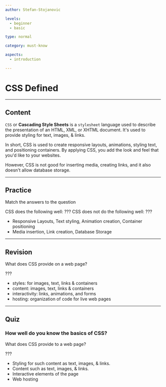 ```yaml
---
author: Stefan-Stojanovic

levels:
  - beginner
  - basic

type: normal

category: must-know

aspects:
  - introduction

---
```

# CSS Defined
---
## Content

`CSS` or **Cascading Style Sheets** is a `stylesheet` language used to describe the presentation of an HTML, XML, or XHTML document. It's used to provide styling for text, images, & links.

In short, CSS is used to create responsive layouts, animations, styling text, and positioning containers. By applying CSS, you add the look and feel that you'd like to your websites.

However, CSS is not good for inserting media, creating links, and it also doesn't allow database storage.

---
## Practice

Match the answers to the question

CSS does the following well: ???
CSS does not do the following well: ???

* Responsive Layouts, Text styling, Animation creation, Container positioning
* Media insertion, Link creation, Database Storage

---
## Revision

What does CSS provide on a web page?

???

* styles: for images, text, links & containers
* content: images, text, links & containers
* interactivity: links, animations, and forms
* hosting: organization of code for live web pages

---
## Quiz

### How well do you know the basics of CSS?

What does CSS provide to a web page?

???

* Styling for such content as text, images, & links.
* Content such as text, images, & links.
* Interactive elements of the page
* Web hosting
 
